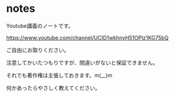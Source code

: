 # notes
Youtube講義のノートです。

https://www.youtube.com/channel/UCID1wkhnyH51OPlz1KG75bQ

ご自由にお取りください。

注意してかいたつもりですが、間違いがないと保証できません。

それでも著作権は主張しておきます。m(__)m

何かあったらやさしく教えてください。
